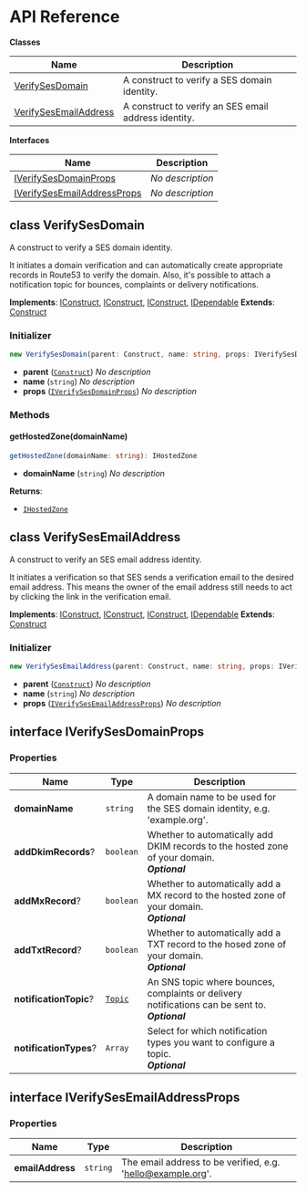 # API Reference

**Classes**

Name|Description
----|-----------
[VerifySesDomain](#ses-verify-identities-verifysesdomain)|A construct to verify a SES domain identity.
[VerifySesEmailAddress](#ses-verify-identities-verifysesemailaddress)|A construct to verify an SES email address identity.


**Interfaces**

Name|Description
----|-----------
[IVerifySesDomainProps](#ses-verify-identities-iverifysesdomainprops)|*No description*
[IVerifySesEmailAddressProps](#ses-verify-identities-iverifysesemailaddressprops)|*No description*



## class VerifySesDomain  <a id="ses-verify-identities-verifysesdomain"></a>

A construct to verify a SES domain identity.

It initiates a domain verification and can automatically create appropriate records in Route53 to verify the domain. Also, it's possible to attach a notification topic for bounces, complaints or delivery notifications.

__Implements__: [IConstruct](#constructs-iconstruct), [IConstruct](#aws-cdk-core-iconstruct), [IConstruct](#constructs-iconstruct), [IDependable](#aws-cdk-core-idependable)
__Extends__: [Construct](#aws-cdk-core-construct)

### Initializer




```ts
new VerifySesDomain(parent: Construct, name: string, props: IVerifySesDomainProps)
```

* **parent** (<code>[Construct](#aws-cdk-core-construct)</code>)  *No description*
* **name** (<code>string</code>)  *No description*
* **props** (<code>[IVerifySesDomainProps](#ses-verify-identities-iverifysesdomainprops)</code>)  *No description*


### Methods


#### getHostedZone(domainName) <a id="ses-verify-identities-verifysesdomain-gethostedzone"></a>



```ts
getHostedZone(domainName: string): IHostedZone
```

* **domainName** (<code>string</code>)  *No description*

__Returns__:
* <code>[IHostedZone](#aws-cdk-aws-route53-ihostedzone)</code>



## class VerifySesEmailAddress  <a id="ses-verify-identities-verifysesemailaddress"></a>

A construct to verify an SES email address identity.

It initiates a verification so that SES sends a verification email to the desired email address. This means the owner of the email address still needs to act by clicking the link in the verification email.

__Implements__: [IConstruct](#constructs-iconstruct), [IConstruct](#aws-cdk-core-iconstruct), [IConstruct](#constructs-iconstruct), [IDependable](#aws-cdk-core-idependable)
__Extends__: [Construct](#aws-cdk-core-construct)

### Initializer




```ts
new VerifySesEmailAddress(parent: Construct, name: string, props: IVerifySesEmailAddressProps)
```

* **parent** (<code>[Construct](#aws-cdk-core-construct)</code>)  *No description*
* **name** (<code>string</code>)  *No description*
* **props** (<code>[IVerifySesEmailAddressProps](#ses-verify-identities-iverifysesemailaddressprops)</code>)  *No description*




## interface IVerifySesDomainProps  <a id="ses-verify-identities-iverifysesdomainprops"></a>




### Properties


Name | Type | Description 
-----|------|-------------
**domainName** | <code>string</code> | A domain name to be used for the SES domain identity, e.g. 'example.org'.
**addDkimRecords**? | <code>boolean</code> | Whether to automatically add DKIM records to the hosted zone of your domain.<br/>__*Optional*__
**addMxRecord**? | <code>boolean</code> | Whether to automatically add a MX record to the hosted zone of your domain.<br/>__*Optional*__
**addTxtRecord**? | <code>boolean</code> | Whether to automatically add a TXT record to the hosed zone of your domain.<br/>__*Optional*__
**notificationTopic**? | <code>[Topic](#aws-cdk-aws-sns-topic)</code> | An SNS topic where bounces, complaints or delivery notifications can be sent to.<br/>__*Optional*__
**notificationTypes**? | <code>Array<string></code> | Select for which notification types you want to configure a topic.<br/>__*Optional*__



## interface IVerifySesEmailAddressProps  <a id="ses-verify-identities-iverifysesemailaddressprops"></a>




### Properties


Name | Type | Description 
-----|------|-------------
**emailAddress** | <code>string</code> | The email address to be verified, e.g. 'hello@example.org'.



